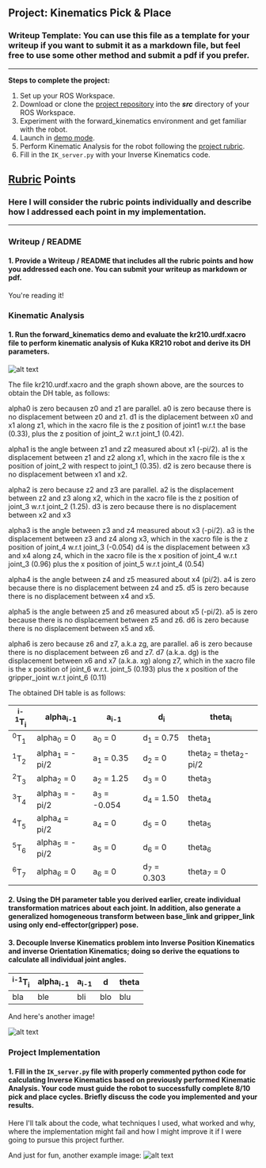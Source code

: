 ## Project: Kinematics Pick & Place
### Writeup Template: You can use this file as a template for your writeup if you want to submit it as a markdown file, but feel free to use some other method and submit a pdf if you prefer.

---


**Steps to complete the project:**  


1. Set up your ROS Workspace.
2. Download or clone the [project repository](https://github.com/udacity/RoboND-Kinematics-Project) into the ***src*** directory of your ROS Workspace.  
3. Experiment with the forward_kinematics environment and get familiar with the robot.
4. Launch in [demo mode](https://classroom.udacity.com/nanodegrees/nd209/parts/7b2fd2d7-e181-401e-977a-6158c77bf816/modules/8855de3f-2897-46c3-a805-628b5ecf045b/lessons/91d017b1-4493-4522-ad52-04a74a01094c/concepts/ae64bb91-e8c4-44c9-adbe-798e8f688193).
5. Perform Kinematic Analysis for the robot following the [project rubric](https://review.udacity.com/#!/rubrics/972/view).
6. Fill in the `IK_server.py` with your Inverse Kinematics code. 


[//]: # (Image References)

[image1]: ./misc_images/robond-kinematics.png
[image2]: ./misc_images/misc2.png
[image3]: ./misc_images/misc3.png

## [Rubric](https://review.udacity.com/#!/rubrics/972/view) Points
### Here I will consider the rubric points individually and describe how I addressed each point in my implementation.  

---
### Writeup / README

#### 1. Provide a Writeup / README that includes all the rubric points and how you addressed each one.  You can submit your writeup as markdown or pdf.  

You're reading it!

### Kinematic Analysis
#### 1. Run the forward_kinematics demo and evaluate the kr210.urdf.xacro file to perform kinematic analysis of Kuka KR210 robot and derive its DH parameters.

![alt text][image1]

The file kr210.urdf.xacro and the graph shown above, are the sources to obtain the DH table, as follows:

alpha0 is zero becausen z0 and z1 are parallel.
a0 is zero because there is no displacement between z0 and z1.
d1 is the diplacement between x0 and x1 along z1, which in the xacro file is the z position of joint1 w.r.t the base (0.33), plus the z position of joint_2 w.r.t joint_1 (0.42).

alpha1 is the angle between z1 and z2 measured about x1 (-pi/2).
a1 is the displacement between z1 and z2 along x1, which in the xacro file is the x position of joint_2 with respect to joint_1 (0.35).
d2 is zero because there is no displacement between x1 and x2.

alpha2 is zero because z2 and z3 are parallel.
a2 is the displacement between z2 and z3 along x2, which in the xacro file is the z position of joint_3 w.r.t joint_2 (1.25).
d3 is zero because there is no displacement between x2 and x3

alpha3 is the angle between z3 and z4 measured about x3 (-pi/2).
a3 is the displacement between z3 and z4 along x3, which in the xacro file is the z position of joint_4 w.r.t joint_3 (-0.054)
d4 is the displacement between x3 and x4 along z4, which in the xacro file is the x position of joint_4 w.r.t joint_3 (0.96) plus the x position of joint_5 w.r.t joint_4 (0.54)

alpha4 is the angle between z4 and z5 measured about x4 (pi/2).
a4 is zero because there is no displacement between z4 and z5.
d5 is zero because there is no displacement between x4 and x5.


alpha5 is the angle between z5 and z6 measured about x5 (-pi/2).
a5 is zero because there is no displacement between z5 and z6.
d6 is zero because there is no displacement between x5 and x6.

alpha6 is zero because z6 and z7, a.k.a zg, are parallel.
a6 is zero because there is no displacement between z6 and z7.
d7 (a.k.a. dg) is the displacement between x6 and x7 (a.k.a. xg) along z7, which in the xacro file is the x position of joint_6 w.r.t. joint_5 (0.193) plus the x position of the gripper_joint w.r.t joint_6 (0.11)

The obtained DH table is as follows:

<sup>i-1</sup>T<sub>i</sub> | alpha<sub>i-1</sub> | a<sub>i-1</sub> | d<sub>i</sub> | theta<sub>i</sub>
--- | --- | --- | --- | ---
<sup>0</sup>T<sub>1</sub> | alpha<sub>0</sub> = 0 | a<sub>0</sub> = 0 | d<sub>1</sub> = 0.75 | theta<sub>1</sub>
<sup>1</sup>T<sub>2</sub> | alpha<sub>1</sub> = -pi/2 | a<sub>1</sub> = 0.35 | d<sub>2</sub> = 0 | theta<sub>2</sub> = theta<sub>2</sub>-pi/2
<sup>2</sup>T<sub>3</sub> | alpha<sub>2</sub> = 0 | a<sub>2</sub> = 1.25 | d<sub>3</sub> = 0 | theta<sub>3</sub>
<sup>3</sup>T<sub>4</sub> | alpha<sub>3</sub> = -pi/2 | a<sub>3</sub> = -0.054 | d<sub>4</sub> = 1.50 | theta<sub>4</sub>
<sup>4</sup>T<sub>5</sub> | alpha<sub>4</sub> = pi/2 | a<sub>4</sub> = 0 | d<sub>5</sub> = 0 | theta<sub>5</sub>
<sup>5</sup>T<sub>6</sub> | alpha<sub>5</sub> = -pi/2 | a<sub>5</sub> = 0 | d<sub>6</sub> = 0 | theta<sub>6</sub>
<sup>6</sup>T<sub>7</sub> | alpha<sub>6</sub> = 0 | a<sub>6</sub> = 0 | d<sub>7</sub> = 0.303 | theta<sub>7</sub> = 0

#### 2. Using the DH parameter table you derived earlier, create individual transformation matrices about each joint. In addition, also generate a generalized homogeneous transform between base_link and gripper_link using only end-effector(gripper) pose.


#### 3. Decouple Inverse Kinematics problem into Inverse Position Kinematics and inverse Orientation Kinematics; doing so derive the equations to calculate all individual joint angles.

<sup>i-1</sup>T<sub>i</sub> | alpha<sub>i-1</sub> | a<sub>i-1</sub> | d | theta
--- | --- | --- | --- | ---
bla | ble | bli | blo | blu

And here's another image! 

![alt text][image2]

### Project Implementation

#### 1. Fill in the `IK_server.py` file with properly commented python code for calculating Inverse Kinematics based on previously performed Kinematic Analysis. Your code must guide the robot to successfully complete 8/10 pick and place cycles. Briefly discuss the code you implemented and your results. 


Here I'll talk about the code, what techniques I used, what worked and why, where the implementation might fail and how I might improve it if I were going to pursue this project further.  


And just for fun, another example image:
![alt text][image3]


